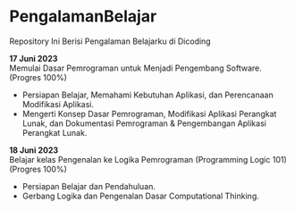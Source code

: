 # PengalamanBelajar
Repository Ini Berisi Pengalaman Belajarku di Dicoding

**17 Juni 2023**   
Memulai Dasar Pemrograman untuk Menjadi Pengembang Software. (Progres 100%)
* Persiapan Belajar, Memahami Kebutuhan Aplikasi, dan Perencanaan Modifikasi Aplikasi.
* Mengerti Konsep Dasar Pemrograman, Modifikasi Aplikasi Perangkat Lunak, dan Dokumentasi Pemrograman & Pengembangan Aplikasi Perangkat Lunak.

**18 Juni 2023**   
Belajar kelas Pengenalan ke Logika Pemrograman (Programming Logic 101) (Progres 100%)
  * Persiapan Belajar dan Pendahuluan.
  * Gerbang Logika dan Pengenalan Dasar Computational Thinking.
 
